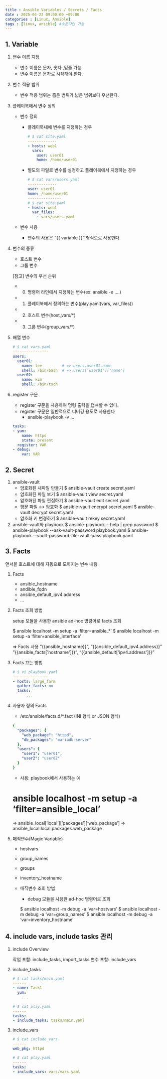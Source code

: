 ```yaml
---
title : Ansible Variables / Secrets / Facts
date : 2025-04-22 09:00:00 +09:00
categories : [Linux, Ansible]
tags : [linux, ansible] #소문자만 가능
---
```


## 1. Variable

1. 변수 이름 지정
    - 변수 이름은 문자, 숫자 ,밑줄 가능
    - 변수 이름은 문자로 시작해야 한다.
2. 변수 적용 볌위
    - 변수 적용 범위는 좁은 범위가 넓은 범위보다 우선한다.
3. 플레이북에서 변수 정의
    - 변수 정의
        - 플레이북내에 변수를 지정하는 경우
            
            ```yaml
            # $ cat site.yaml
            -------------
            - hosts: web1
              vars:
                user: user01
                home: /home/user01
            ```
            
        - 별도의 파일로 변수를 설정하고 플레이북에서 지정하는 경우
            
            ```yaml
            # $ cat vars/users.yaml
            -------------
            user: user01
            home: /home/user01
            ---------------
            # $ cat site.yaml
            - hosts: web1
              var_files:
                - vars/users.yaml
            ```
            
    - 변수 사용
        - 변수의 사용은 “{{ variable }}” 형식으로 사용한다.
4. 변수의 종류
    - 호스트 변수
    - 그룹 변수
    
    [참고] 변수의 우선 순위
    
    - 0) 명령어 라인에서 지정하는 변수(ex: ansible -e ….)
    - 1) 플레이북에서 정의하는 변수(play.yaml(vars, var_files))
    - 2) 호스트 변수(host_vars/*)
    - 3) 그룹 변수(group_vars/*)
5. 배열 변수
    
    ```yaml
    # $ cat vars.yaml
    ----------------
    users:
      user01:
        name: lee         # => users.user01.name
        shell: /bin/bash  # => users['user01']['name']
      user02:
        name: kim
        shell: /bin/tsch
    ```
    
6. register 구문
    - register 구문을 사용하여 명령 출력을 캡쳐할 수 있다.
    - register 구문은 일반적으로 디버깅 용도로 사용한다
        - ansible-playbook -v …
    
    ```yaml
    tasks:
    - yum:
        name: httpd
        state: present
      register: VAR
    - debug:
        var: VAR
    ```
    

## 2. Secret

1. ansible-vault
    - 암호화된 새파일 만들기
    $ ansible-vault create secret.yaml
    - 암호화된 파일 보기
    $ ansible-vault view secret.yaml
    - 암호화된 파일 편집하기
    $ ansible-vault edit secret.yaml
    - 평문 파일 ↔ 암호화
    $ ansible-vault encrypt secret.yaml
    $ ansible-vault decrypt secret.yaml
    - 암호화 키 변경하기
    $ ansible-vault rekey secret.yaml
2. ansible-vault와 playbook
$ ansible-playbook --help | grep password
$ ansible-playbook --ask-vault-password playbook.yaml
$ ansible-playbook --vault-password-file-vault-pass playbook.yaml

## 3. Facts

앤서블 호스트에 대해 자동으로 모아지는 변수 내용

1. Facts
    - ansible_hostname
    - andible_fqdn
    - ansible_default_ipv4.address
    - …
2. Facts 조회 방법
    
    setup 모듈을 사용한 ansible ad-hoc 명령어로 facts 조회
    
    $ ansible localhost -m setup -a ‘filter=ansible_*’
    $ ansible localhost -m setup -a ‘filter=ansible_interface’
    
    ⇒ Facts 사용
    ”{{ansible_hostname}}”, “{{ansible_default_ipv4.address}}”
    ”{{ansible_facts['hostname']}}”, “{{ansible_default['ipv4.address']}}”
    
3. Facts 끄는 방법
    
    ```yaml
    # $ vi playbook.yaml
    ----------------
    - hosts: large_farm
      gather_facts: no
      tasks:
    	  ...
    ```
    
4. 사용자 정의 Facts
    - /etc/ansible/facts.d/*.fact (INI 형식 or JSON 형식)
    
    ```yaml
    {
      "packages": {
        "web_package": "httpd",
        "db_packages": "mariadb-server"
      },
      "users": {
        "user1": "user01",
        "user2": "user02"
      }
    }
    ```
    
    - 사용: playbook에서 사용하는 예
    # ansible localhost -m setup -a ‘filter=ansible_local’ 
    ⇒ ansible_local[’local’][’packages’][’web_package’]
    ⇒ ansible_local.local.packages.web_package
5. 매직변수(Magic Variable)
    - hostvars
    - group_names
    - groups
    - inventory_hostname
    - 매직변수 조회 방법
        - debug 모듈을 사용한 ad-hoc 명령어로 조회
        
        $ ansible localhost -m debug -a ‘var=hostvars’
        $ ansible localhost -m debug -a ‘var=group_names’
        $ ansible localhost -m debug -a ‘var=inventory_hostname’
        

## 4. include vars, include tasks 관리

1. include Overview
    
    작업 포함: include_tasks, import_tasks
    변수 포함: include_vars
    
2. include_tasks
    
    ```yaml
    # $ cat tasks/main.yaml
    ------
    - name: Task1
      yum:
        ...
        
    # $ cat play.yaml
    ------
    tasks:
    - include_tasks: tasks/main.yaml
    ```
    
3. include_vars
    
    ```yaml
    # $ cat include_vars
    ------
    web_pkg: httpd
    
    # $ cat play.yaml
    ------
    tasks:
    - include_vars: vars/vars.yaml
    ```
